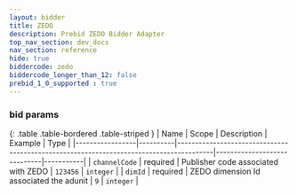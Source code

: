 ```yaml
---
layout: bidder
title: ZEDO
description: Prebid ZEDO Bidder Adapter
top_nav_section: dev_docs
nav_section: reference
hide: true
biddercode: zedo
biddercode_longer_than_12: false
prebid_1_0_supported : true
---
```



### bid params

{: .table .table-bordered .table-striped }
| Name            | Scope    | Description                                                                            | Example                     | Type      |
|-----------------|----------|----------------------------------------------------------------------------------------|-----------------------------|-----------|
| `channelCode`   | required | Publisher code associated with ZEDO                                                    | `123456`                    | `integer` |
| `dimId`         | required | ZEDO dimension Id associated the adunit                                                | `9`                         | `integer` |

